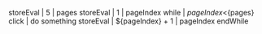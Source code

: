 storeEval  |  5  |  pages
storeEval  |  1  |  pageIndex
while | ${pageIndex}<${pages}
click  |  do something
storeEval | ${pageIndex} + 1 | pageIndex
endWhile

